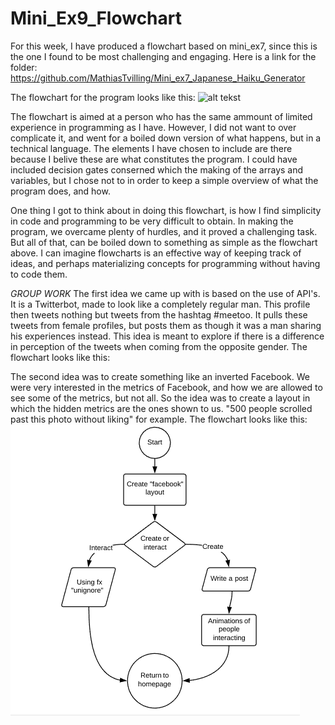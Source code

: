 # Mini_Ex9_Flowchart
For this week, I have produced a flowchart based on mini_ex7, since this is the one I found to be most challenging and engaging. Here is a link for the folder: https://github.com/MathiasTvilling/Mini_ex7_Japanese_Haiku_Generator

The flowchart for the program looks like this:
![alt tekst](https://github.com/MathiasTvilling/Mini_Ex9_Flowchart/blob/master/Sk%C3%A6rmbillede%202018-04-16%20kl.%2012.27.08.png)

The flowchart is aimed at a person who has the same ammount of limited experience in programming as I have. However, I did not want to over complicate it, and went for a boiled down version of what happens, but in a technical language. The elements I have chosen to include are there because I belive these are what constitutes the program. I could have included decision gates conserned which the making of the arrays and variables, but I chose not to in order to keep a simple overview of what the program does, and how. 

One thing I got to think about in doing this flowchart, is how I find simplicity in code and programming to be very difficult to obtain. In making the program, we overcame plenty of hurdles, and it proved a challenging task. But all of that, can be boiled down to something as simple as the flowchart above. I can imagine flowcharts is an effective way of keeping track of ideas, and perhaps materializing concepts for programming without having to code them. 

_GROUP WORK_
The first idea we came up with is based on the use of API's. It is a Twitterbot, made to look like a completely regular man. This profile then tweets nothing but tweets from the hashtag #meetoo. It pulls these tweets from female profiles, but posts them as though it was a man sharing his experiences instead. This idea is meant to explore if there is a difference in perception of the tweets when coming from the opposite gender. The flowchart looks like this:


The second idea was to create something like an inverted Facebook. We were very interested in the metrics of Facebook, and how we are allowed to see some of the metrics, but not all. So the idea was to create a layout in which the hidden metrics are the ones shown to us. "500 people scrolled past this photo without liking" for example. The flowchart looks like this:
![alt tekst](https://github.com/MathiasTvilling/Mini_Ex9_Flowchart/blob/master/30184563_1789323101129749_2142557567_n.png)
